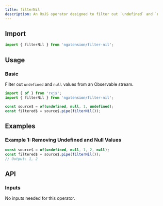 ```yaml
---
title: filterNil
description: An RxJS operator designed to filter out `undefined` and `null` values from an Observable stream, returning a strongly-typed value.
---
```


## Import

```ts
import { filterNil } from 'ngxtension/filter-nil';
```

## Usage

### Basic

Filter out `undefined` and `null` values from an Observable stream.

```ts
import { of } from 'rxjs';
import { filterNil } from 'ngxtension/filter-nil';

const source$ = of(undefined, null, 1, undefined);
const filtered$ = source$.pipe(filterNil());
```

## Examples

### Example 1: Removing Undefined and Null Values

```ts
const source$ = of(undefined, null, 1, 2, null);
const filtered$ = source$.pipe(filterNil());
// Output: 1, 2
```

## API

### Inputs

No inputs needed for this operator.
